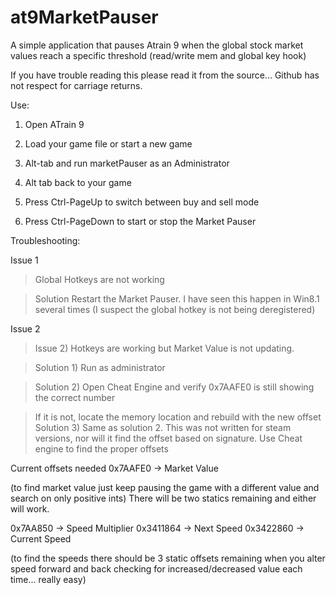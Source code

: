 at9MarketPauser
===============

A simple application that pauses Atrain 9 when the global stock market values reach a specific threshold (read/write mem and global key hook)

If you have trouble reading this please read it from the source... Github has not respect for carriage returns.

Use:

1. Open ATrain 9
2. Load your game file or start a new game
3. Alt-tab and run marketPauser as an Administrator
4. Alt tab back to your game

1. Press Ctrl-PageUp to switch between buy and sell mode
2. Press Ctrl-PageDown to start or stop the Market Pauser

Troubleshooting:

Issue 1
> Global Hotkeys are not working

> Solution Restart the Market Pauser. I have seen this happen in Win8.1 several times (I suspect the global hotkey is not being deregistered)


Issue 2
    

> Issue 2) Hotkeys are working but Market Value is not updating.

> Solution 1) Run as administrator

> Solution 2) Open Cheat Engine and verify 0x7AAFE0 is still showing the correct number

> If it is not, locate the memory location and rebuild with the new offset
Solution 3) Same as solution 2. This was not written for steam versions, nor will it find the offset based on signature. Use Cheat engine to find the proper offsets

Current offsets needed
0x7AAFE0 -> Market Value

(to find market value just keep pausing the game with a different value and search on only positive ints) There will be two statics remaining and either will work.

0x7AA850 -> Speed Multiplier
0x3411864 -> Next Speed
0x3422860 -> Current Speed

(to find the speeds there should be 3 static offsets remaining when you alter speed forward and back checking for increased/decreased value each time... really easy)
